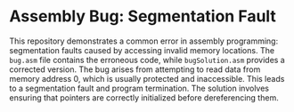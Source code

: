 # Assembly Bug: Segmentation Fault
This repository demonstrates a common error in assembly programming: segmentation faults caused by accessing invalid memory locations. The `bug.asm` file contains the erroneous code, while `bugSolution.asm` provides a corrected version.
The bug arises from attempting to read data from memory address 0, which is usually protected and inaccessible.  This leads to a segmentation fault and program termination.
The solution involves ensuring that pointers are correctly initialized before dereferencing them.